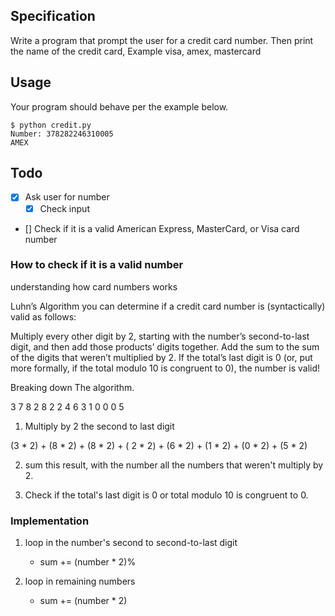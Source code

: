 ## Specification

Write a program that prompt the user for a credit card number. Then print the name of the credit card, Example visa, amex, mastercard

## Usage

Your program should behave per the example below.
```
$ python credit.py
Number: 378282246310005
AMEX
```

## Todo 

- [x] Ask user for number
    - [x] Check input  

- [] Check if it is a valid American Express, MasterCard, or Visa card number

    

### How to check if it is a valid number 

understanding how card numbers works

Luhn’s Algorithm
you can determine if a credit card number is (syntactically) valid as follows:

Multiply every other digit by 2, starting with the number’s second-to-last digit, and then add those products’ digits together.
Add the sum to the sum of the digits that weren’t multiplied by 2.
If the total’s last digit is 0 (or, put more formally, if the total modulo 10 is congruent to 0), the number is valid!


Breaking down The algorithm. 

3 7 8 2 8 2 2 4 6 3 1 0 0 0 5

1. Multiply by 2 the second to last digit 

(3 * 2) + (8 * 2) + (8 * 2)  + ( 2 * 2) + (6 * 2) + (1 * 2) + (0 * 2) + (5 * 2)

2. sum this result, with the number all the numbers that weren't multiply by 2.

3. Check if the total's last digit is 0 or total modulo 10 is congruent to 0. 


### Implementation 

1. loop in the number's second to second-to-last digit 
    - sum += (number * 2)%

2. loop in remaining numbers  
    - sum += (number * 2)

